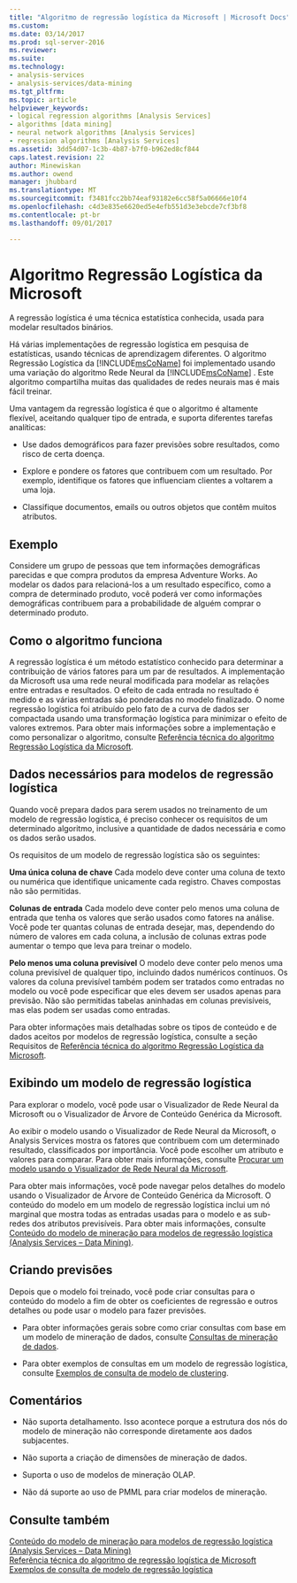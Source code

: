 ```yaml
---
title: "Algoritmo de regressão logística da Microsoft | Microsoft Docs"
ms.custom: 
ms.date: 03/14/2017
ms.prod: sql-server-2016
ms.reviewer: 
ms.suite: 
ms.technology:
- analysis-services
- analysis-services/data-mining
ms.tgt_pltfrm: 
ms.topic: article
helpviewer_keywords:
- logical regression algorithms [Analysis Services]
- algorithms [data mining]
- neural network algorithms [Analysis Services]
- regression algorithms [Analysis Services]
ms.assetid: 3dd54d07-1c3b-4b87-b7f0-b962ed8cf844
caps.latest.revision: 22
author: Minewiskan
ms.author: owend
manager: jhubbard
ms.translationtype: MT
ms.sourcegitcommit: f3481fcc2bb74eaf93182e6cc58f5a06666e10f4
ms.openlocfilehash: c4d3e835e6620ed5e4efb551d3e3ebcde7cf3bf8
ms.contentlocale: pt-br
ms.lasthandoff: 09/01/2017

---
```

# <a name="microsoft-logistic-regression-algorithm"></a>Algoritmo Regressão Logística da Microsoft
  A regressão logística é uma técnica estatística conhecida, usada para modelar resultados binários.  
  
 Há várias implementações de regressão logística em pesquisa de estatísticas, usando técnicas de aprendizagem diferentes. O algoritmo Regressão Logística da [!INCLUDE[msCoName](../../includes/msconame-md.md)] foi implementado usando uma variação do algoritmo Rede Neural da [!INCLUDE[msCoName](../../includes/msconame-md.md)] . Este algoritmo compartilha muitas das qualidades de redes neurais mas é mais fácil treinar.  
  
 Uma vantagem da regressão logística é que o algoritmo é altamente flexível, aceitando qualquer tipo de entrada, e suporta diferentes tarefas analíticas:  
  
-   Use dados demográficos para fazer previsões sobre resultados, como risco de certa doença.  
  
-   Explore e pondere os fatores que contribuem com um resultado. Por exemplo, identifique os fatores que influenciam clientes a voltarem a uma loja.  
  
-   Classifique documentos, emails ou outros objetos que contêm muitos atributos.  
  
## <a name="example"></a>Exemplo  
 Considere um grupo de pessoas que tem informações demográficas parecidas e que compra produtos da empresa Adventure Works. Ao modelar os dados para relacioná-los a um resultado específico, como a compra de determinado produto, você poderá ver como informações demográficas contribuem para a probabilidade de alguém comprar o determinado produto.  
  
## <a name="how-the-algorithm-works"></a>Como o algoritmo funciona  
 A regressão logística é um método estatístico conhecido para determinar a contribuição de vários fatores para um par de resultados. A implementação da Microsoft usa uma rede neural modificada para modelar as relações entre entradas e resultados. O efeito de cada entrada no resultado é medido e as várias entradas são ponderadas no modelo finalizado. O nome regressão logística foi atribuído pelo fato de a curva de dados ser compactada usando uma transformação logística para minimizar o efeito de valores extremos. Para obter mais informações sobre a implementação e como personalizar o algoritmo, consulte [Referência técnica do algoritmo Regressão Logística da Microsoft](../../analysis-services/data-mining/microsoft-logistic-regression-algorithm-technical-reference.md).  
  
## <a name="data-required-for-logistic-regression-models"></a>Dados necessários para modelos de regressão logística  
 Quando você prepara dados para serem usados no treinamento de um modelo de regressão logística, é preciso conhecer os requisitos de um determinado algoritmo, inclusive a quantidade de dados necessária e como os dados serão usados.  
  
 Os requisitos de um modelo de regressão logística são os seguintes:  
  
 **Uma única coluna de chave** Cada modelo deve conter uma coluna de texto ou numérica que identifique unicamente cada registro. Chaves compostas não são permitidas.  
  
 **Colunas de entrada** Cada modelo deve conter pelo menos uma coluna de entrada que tenha os valores que serão usados como fatores na análise. Você pode ter quantas colunas de entrada desejar, mas, dependendo do número de valores em cada coluna, a inclusão de colunas extras pode aumentar o tempo que leva para treinar o modelo.  
  
 **Pelo menos uma coluna previsível** O modelo deve conter pelo menos uma coluna previsível de qualquer tipo, incluindo dados numéricos contínuos. Os valores da coluna previsível também podem ser tratados como entradas no modelo ou você pode especificar que eles devem ser usados apenas para previsão. Não são permitidas tabelas aninhadas em colunas previsíveis, mas elas podem ser usadas como entradas.  
  
 Para obter informações mais detalhadas sobre os tipos de conteúdo e de dados aceitos por modelos de regressão logística, consulte a seção Requisitos de [Referência técnica do algoritmo Regressão Logística da Microsoft](../../analysis-services/data-mining/microsoft-logistic-regression-algorithm-technical-reference.md).  
  
## <a name="viewing-a-logistic-regression-model"></a>Exibindo um modelo de regressão logística  
 Para explorar o modelo, você pode usar o Visualizador de Rede Neural da Microsoft ou o Visualizador de Árvore de Conteúdo Genérica da Microsoft.  
  
 Ao exibir o modelo usando o Visualizador de Rede Neural da Microsoft, o Analysis Services mostra os fatores que contribuem com um determinado resultado, classificados por importância. Você pode escolher um atributo e valores para comparar. Para obter mais informações, consulte [Procurar um modelo usando o Visualizador de Rede Neural da Microsoft](../../analysis-services/data-mining/browse-a-model-using-the-microsoft-neural-network-viewer.md).  
  
 Para obter mais informações, você pode navegar pelos detalhes do modelo usando o Visualizador de Árvore de Conteúdo Genérica da Microsoft. O conteúdo do modelo em um modelo de regressão logística inclui um nó marginal que mostra todas as entradas usadas para o modelo e as sub-redes dos atributos previsíveis. Para obter mais informações, consulte [Conteúdo do modelo de mineração para modelos de regressão logística &#40;Analysis Services – Data Mining&#41;](../../analysis-services/data-mining/mining-model-content-for-logistic-regression-models.md).  
  
## <a name="creating-predictions"></a>Criando previsões  
 Depois que o modelo foi treinado, você pode criar consultas para o conteúdo do modelo a fim de obter os coeficientes de regressão e outros detalhes ou pode usar o modelo para fazer previsões.  
  
-   Para obter informações gerais sobre como criar consultas com base em um modelo de mineração de dados, consulte [Consultas de mineração de dados](../../analysis-services/data-mining/data-mining-queries.md).  
  
-   Para obter exemplos de consultas em um modelo de regressão logística, consulte [Exemplos de consulta de modelo de clustering](../../analysis-services/data-mining/clustering-model-query-examples.md).  
  
## <a name="remarks"></a>Comentários  
  
-   Não suporta detalhamento. Isso acontece porque a estrutura dos nós do modelo de mineração não corresponde diretamente aos dados subjacentes.  
  
-   Não suporta a criação de dimensões de mineração de dados.  
  
-   Suporta o uso de modelos de mineração OLAP.  
  
-   Não dá suporte ao uso de PMML para criar modelos de mineração.  
  
## <a name="see-also"></a>Consulte também  
 [Conteúdo do modelo de mineração para modelos de regressão logística &#40;Analysis Services – Data Mining&#41;](../../analysis-services/data-mining/mining-model-content-for-logistic-regression-models.md)   
 [Referência técnica do algoritmo de regressão logística de Microsoft](../../analysis-services/data-mining/microsoft-logistic-regression-algorithm-technical-reference.md)   
 [Exemplos de consulta de modelo de regressão logística](../../analysis-services/data-mining/logistic-regression-model-query-examples.md)  
  
  
